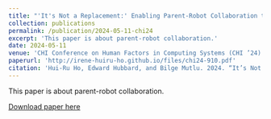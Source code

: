 ```yaml
---
title: "'It's Not a Replacement:' Enabling Parent-Robot Collaboration to Support In-Home Learning Experiences of Young Children"
collection: publications
permalink: /publication/2024-05-11-chi24
excerpt: 'This paper is about parent-robot collaboration.'
date: 2024-05-11
venue: 'CHI Conference on Human Factors in Computing Systems (CHI ’24)'
paperurl: 'http://irene-huiru-ho.github.io/files/chi24-910.pdf'
citation: 'Hui-Ru Ho, Edward Hubbard, and Bilge Mutlu. 2024. “It’s Not a Replace- ment:” Enabling Parent-Robot Collaboration to Support In-Home Learning Experiences of Young Children. In Proceedings of the CHI Conference on Human Factors in Computing Systems (CHI ’24), May 11–16, 2024, Honolulu, HI, USA. ACM, New York, NY, USA, 18 pages. https://doi.org/10.1145/3613904. 3642806'
---
```

This paper is about parent-robot collaboration.

[Download paper here](http://irene-huiru-ho.github.io/files/chi24-910.pdf)

